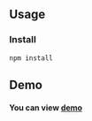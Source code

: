 
## Usage
### Install
    npm install
    
## Demo
#### You can view [demo](https://petrosutch.github.io/test-html-work/)
 